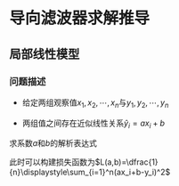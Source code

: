 # 导向滤波器求解推导

## 局部线性模型

### 问题描述

* 给定两组观察值$x_1,x_2,\dotsb,x_n$与$y_1,y_2,\dotsb,y_n$

* 两组值之间存在近似线性关系$\hat{y}_i=ax_i+b$

求系数$a$和$b$的解析表达式

此时可以构建损失函数为$L(a,b)=\dfrac{1}{n}\displaystyle\sum_{i=1}^n(ax_i+b-y_i)^2$